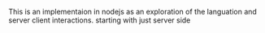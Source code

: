 This is an implementaion in nodejs as an exploration of the languation and server client interactions. starting with just server side
